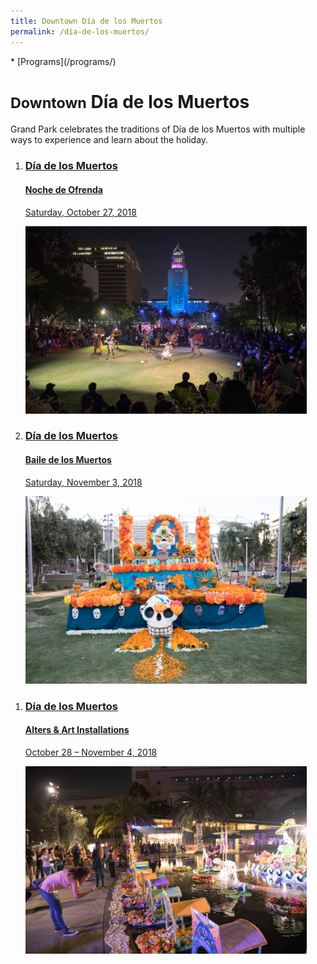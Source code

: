 ```yaml
---
title: Downtown Día de los Muertos
permalink: /día-de-los-muertos/
---
```


<nav markdown="1">
* [Programs](/programs/)
</nav>

# <small>Downtown</small> Día de los Muertos <small></small>

Grand Park celebrates the traditions of Día de los Muertos with multiple ways to experience and learn about the holiday.

<ol class="event-list" style="grid-template-columns: 1fr 1fr;">
  <li>
    <a href="/noche-de-ofrenda/">
      <div>
        <h3>Día de los Muertos</h3>
        <h4>Noche de Ofrenda</h4>
        <p>Saturday, October 27, 2018</p>
      </div>
      <img src="/uploads/programs/noche-de-ofrenda.jpg" height="300" alt="" />
    </a>
  </li>
  <li>
    <a href="/baile-de-los-muertos/">
      <div>
        <h3>Día de los Muertos</h3>
        <h4>Baile de los Muertos</h4>
        <p>Saturday, November 3, 2018</p>
      </div>
      <img src="/uploads/programs/dia-de-los-muertos-2.jpg" height="300" alt="" />
    </a>
  </li>
</ol>
<ol class="event-list" style="grid-template-columns: 1fr;">
  <li>
    <a href="/día-de-los-muertos-art/">
      <div>
        <h3>Día de los Muertos</h3>
        <h4>Alters & Art Installations</h4>
        <p>October 28 – November 4, 2018</p>
      </div>
      <img src="/uploads/programs/dia-de-los-muertos.jpg" height="300" alt="" />
    </a>
  </li>
</ol>
